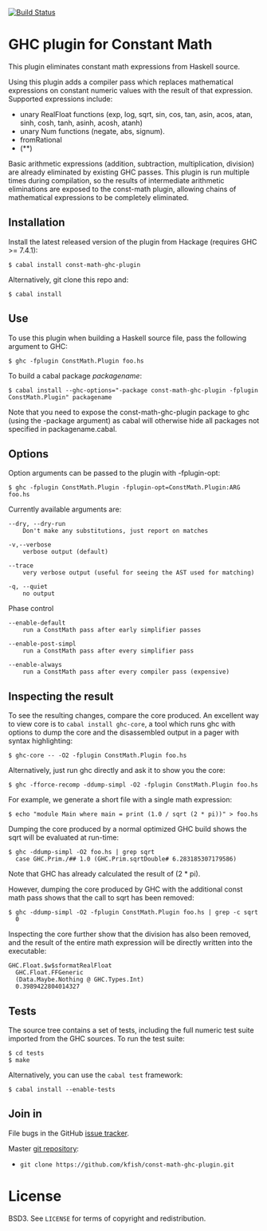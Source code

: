 [![Build Status](https://secure.travis-ci.org/kfish/const-math-ghc-plugin.png?branch=master)](http://travis-ci.org/kfish/const-math-ghc-plugin)

GHC plugin for Constant Math
============================

This plugin eliminates constant math expressions from Haskell source.

Using this plugin adds a compiler pass which replaces mathematical
expressions on constant numeric values with the result of that
expression. Supported expressions include:

* unary RealFloat functions (exp, log, sqrt, sin, cos, tan,
  asin, acos, atan, sinh, cosh, tanh, asinh, acosh, atanh)
* unary Num functions (negate, abs, signum).
* fromRational
* (**)

Basic arithmetic expressions (addition, subtraction, multiplication,
division) are already eliminated by existing GHC passes. This plugin
is run multiple times during compilation, so the results of intermediate
arithmetic eliminations are exposed to the const-math plugin, allowing
chains of mathematical expressions to be completely eliminated.

Installation
------------

Install the latest released version of the plugin from Hackage
(requires GHC >= 7.4.1):

    $ cabal install const-math-ghc-plugin

Alternatively, git clone this repo and:

    $ cabal install

Use
---

To use this plugin when building a Haskell source file, pass the following
argument to GHC:

    $ ghc -fplugin ConstMath.Plugin foo.hs

To build a cabal package _packagename_:

    $ cabal install --ghc-options="-package const-math-ghc-plugin -fplugin ConstMath.Plugin" packagename

Note that you need to expose the const-math-ghc-plugin package to ghc
(using the -package argument) as cabal will otherwise hide all packages
not specified in packagename.cabal.

Options
-------

Option arguments can be passed to the plugin with -fplugin-opt:

    $ ghc -fplugin ConstMath.Plugin -fplugin-opt=ConstMath.Plugin:ARG foo.hs

Currently available arguments are:

    --dry, --dry-run
        Don't make any substitutions, just report on matches

    -v,--verbose
        verbose output (default)

    --trace
        very verbose output (useful for seeing the AST used for matching)

    -q, --quiet
        no output

  Phase control

    --enable-default
        run a ConstMath pass after early simplifier passes

    --enable-post-simpl
        run a ConstMath pass after every simplifier pass

    --enable-always
        run a ConstMath pass after every compiler pass (expensive)


Inspecting the result
---------------------

To see the resulting changes, compare the core produced. An excellent way to
view core is to `cabal install ghc-core`, a tool which runs ghc with options
to dump the core and the disassembled output in a pager with syntax
highlighting:

    $ ghc-core -- -O2 -fplugin ConstMath.Plugin foo.hs

Alternatively, just run ghc directly and ask it to show you the core:

    $ ghc -fforce-recomp -ddump-simpl -O2 -fplugin ConstMath.Plugin foo.hs

For example, we generate a short file with a single math expression:

    $ echo "module Main where main = print (1.0 / sqrt (2 * pi))" > foo.hs

Dumping the core produced by a normal optimized GHC build shows the
sqrt will be evaluated at run-time:

    $ ghc -ddump-simpl -O2 foo.hs | grep sqrt
      case GHC.Prim./## 1.0 (GHC.Prim.sqrtDouble# 6.283185307179586)

Note that GHC has already calculated the result of (2 * pi).

However, dumping the core produced by GHC with the additional const math
pass shows that the call to sqrt has been removed:

    $ ghc -ddump-simpl -O2 -fplugin ConstMath.Plugin foo.hs | grep -c sqrt
      0

Inspecting the core further show that the division has also been removed,
and the result of the entire math expression will be directly written into
the executable:

    GHC.Float.$w$sformatRealFloat
      GHC.Float.FFGeneric
      (Data.Maybe.Nothing @ GHC.Types.Int)
      0.3989422804014327

Tests
-----

The source tree contains a set of tests, including the full numeric test
suite imported from the GHC sources. To run the test suite:

    $ cd tests
    $ make

Alternatively, you can use the `cabal test` framework:

    $ cabal install --enable-tests

Join in
-------

File bugs in the GitHub [issue tracker][].

Master [git repository][gh]:

* `git clone https://github.com/kfish/const-math-ghc-plugin.git`

# License

BSD3. See `LICENSE` for terms of copyright and redistribution.

[issue tracker]: http://github.com/kfish/const-math-ghc-plugin/issues
[gh]: http://github.com/kfish/const-math-ghc-plugin
